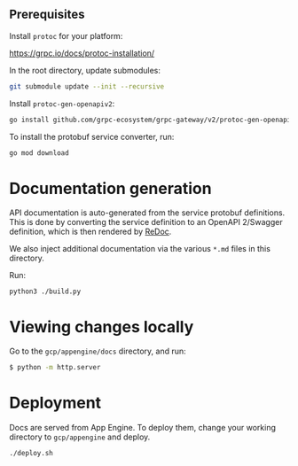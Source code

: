 ## Prerequisites

Install `protoc` for your platform:

https://grpc.io/docs/protoc-installation/

In the root directory, update submodules:

```bash
git submodule update --init --recursive
```

Install `protoc-gen-openapiv2`:

```bash
go install github.com/grpc-ecosystem/grpc-gateway/v2/protoc-gen-openapiv2
```

To install the protobuf service converter, run:

```bash
go mod download
```

# Documentation generation

API documentation is auto-generated from the service protobuf definitions. This
is done by converting the service definition to an OpenAPI 2/Swagger definition,
which is then rendered by [ReDoc](https://github.com/Redocly/redoc).

We also inject additional documentation via the various `*.md` files in this
directory.

Run:

```
python3 ./build.py
```

# Viewing changes locally

Go to the `gcp/appengine/docs` directory, and run:

```bash
$ python -m http.server
```

# Deployment

Docs are served from App Engine. To deploy them, change your working directory
to `gcp/appengine` and deploy.

```bash
./deploy.sh
```

